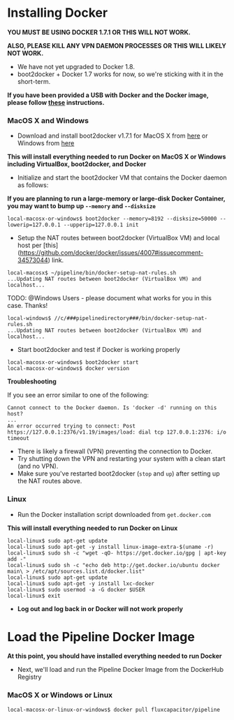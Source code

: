 # Installing Docker
**YOU MUST BE USING DOCKER 1.7.1 OR THIS WILL NOT WORK.**

**ALSO, PLEASE KILL ANY VPN DAEMON PROCESSES OR THIS WILL LIKELY NOT WORK.**
* We have not yet upgraded to Docker 1.8.
* boot2docker + Docker 1.7 works for now, so we're sticking with it in the short-term.

**If you have been provided a USB with Docker and the Docker image, please follow [these](https://github.com/fluxcapacitor/pipeline/wiki/Setup-Docker-Image-from-USB) instructions.**

### MacOS X and Windows
* Download and install boot2docker v1.7.1 for MacOS X from [here](https://github.com/boot2docker/osx-installer/releases/tag/v1.7.1) or Windows from [here](https://github.com/boot2docker/windows-installer/releases/tag/v1.7.1)

**This will install everything needed to run Docker on MacOS X or Windows including VirtualBox, boot2docker, and Docker**

* Initialize and start the boot2docker VM that contains the Docker daemon as follows:

**If you are planning to run a large-memory or large-disk Docker Container, you may want to bump up `--memory` and `--disksize`**
```
local-macosx-or-windows$ boot2docker --memory=8192 --disksize=50000 --lowerip=127.0.0.1 --upperip=127.0.0.1 init
```
* Setup the NAT routes between boot2docker (VirtualBox VM) and local host per [this]
(https://github.com/docker/docker/issues/4007#issuecomment-34573044) link.
```
local-macosx$ ~/pipeline/bin/docker-setup-nat-rules.sh
...Updating NAT routes between boot2docker (VirtualBox VM) and localhost...
```
TODO:  @Windows Users - please document what works for you in this case.  Thanks!
```
local-windows$ //c/###pipelinedirectory###/bin/docker-setup-nat-rules.sh
...Updating NAT routes between boot2docker (VirtualBox VM) and localhost...
```

* Start boot2docker and test if Docker is working properly
```
local-macosx-or-windows$ boot2docker start
local-macosx-or-windows$ docker version
```

**Troubleshooting**

If you see an error similar to one of the following:
```
Cannot connect to the Docker daemon. Is 'docker -d' running on this host?
...
An error occurred trying to connect: Post https://127.0.0.1:2376/v1.19/images/load: dial tcp 127.0.0.1:2376: i/o timeout
```
* There is likely a firewall (VPN) preventing the connection to Docker.
* Try shutting down the VPN and restarting your system with a clean start (and no VPN).
* Make sure you've restarted boot2docker (`stop` and `up`) after setting up the NAT routes above. 

### Linux
* Run the Docker installation script downloaded from `get.docker.com`

**This will install everything needed to run Docker on Linux**
```
local-linux$ sudo apt-get update
local-linux$ sudo apt-get -y install linux-image-extra-$(uname -r)
local-linux$ sudo sh -c "wget -qO- https://get.docker.io/gpg | apt-key add -"
local-linux$ sudo sh -c "echo deb http://get.docker.io/ubuntu docker main\ > /etc/apt/sources.list.d/docker.list"
local-linux$ sudo apt-get update
local-linux$ sudo apt-get -y install lxc-docker
local-linux$ sudo usermod -a -G docker $USER
local-linux$ exit
```
* **Log out and log back in or Docker will not work properly**

# Load the Pipeline Docker Image 

**At this point, you should have installed everything needed to run Docker**

* Next, we'll load and run the Pipeline Docker Image from the DockerHub Registry

### MacOS X or Windows or Linux
```
local-macosx-or-linux-or-windows$ docker pull fluxcapacitor/pipeline
```